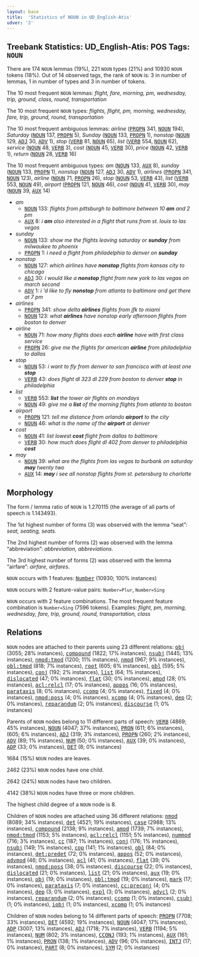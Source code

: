 ```yaml
---
layout: base
title:  'Statistics of NOUN in UD_English-Atis'
udver: '2'
---
```


## Treebank Statistics: UD_English-Atis: POS Tags: `NOUN`

There are 174 `NOUN` lemmas (19%), 221 `NOUN` types (21%) and 10930 `NOUN` tokens (18%).
Out of 14 observed tags, the rank of `NOUN` is: 3 in number of lemmas, 1 in number of types and 3 in number of tokens.

The 10 most frequent `NOUN` lemmas: <em>flight, fare, morning, pm, wednesday, trip, ground, class, round, transportation</em>

The 10 most frequent `NOUN` types:  <em>flights, flight, pm, morning, wednesday, fare, trip, ground, round, transportation</em>

The 10 most frequent ambiguous lemmas: <em>airline</em> (<tt><a href="en_atis-pos-PROPN.html">PROPN</a></tt> 341, <tt><a href="en_atis-pos-NOUN.html">NOUN</a></tt> 194), <em>Saturday</em> (<tt><a href="en_atis-pos-NOUN.html">NOUN</a></tt> 137, <tt><a href="en_atis-pos-PROPN.html">PROPN</a></tt> 5), <em>Sunday</em> (<tt><a href="en_atis-pos-NOUN.html">NOUN</a></tt> 133, <tt><a href="en_atis-pos-PROPN.html">PROPN</a></tt> 1), <em>nonstop</em> (<tt><a href="en_atis-pos-NOUN.html">NOUN</a></tt> 129, <tt><a href="en_atis-pos-ADJ.html">ADJ</a></tt> 30, <tt><a href="en_atis-pos-ADV.html">ADV</a></tt> 1), <em>stop</em> (<tt><a href="en_atis-pos-VERB.html">VERB</a></tt> 81, <tt><a href="en_atis-pos-NOUN.html">NOUN</a></tt> 65), <em>list</em> (<tt><a href="en_atis-pos-VERB.html">VERB</a></tt> 554, <tt><a href="en_atis-pos-NOUN.html">NOUN</a></tt> 62), <em>service</em> (<tt><a href="en_atis-pos-NOUN.html">NOUN</a></tt> 48, <tt><a href="en_atis-pos-VERB.html">VERB</a></tt> 3), <em>cost</em> (<tt><a href="en_atis-pos-NOUN.html">NOUN</a></tt> 45, <tt><a href="en_atis-pos-VERB.html">VERB</a></tt> 30), <em>price</em> (<tt><a href="en_atis-pos-NOUN.html">NOUN</a></tt> 42, <tt><a href="en_atis-pos-VERB.html">VERB</a></tt> 1), <em>return</em> (<tt><a href="en_atis-pos-NOUN.html">NOUN</a></tt> 28, <tt><a href="en_atis-pos-VERB.html">VERB</a></tt> 16)

The 10 most frequent ambiguous types:  <em>am</em> (<tt><a href="en_atis-pos-NOUN.html">NOUN</a></tt> 133, <tt><a href="en_atis-pos-AUX.html">AUX</a></tt> 8), <em>sunday</em> (<tt><a href="en_atis-pos-NOUN.html">NOUN</a></tt> 133, <tt><a href="en_atis-pos-PROPN.html">PROPN</a></tt> 1), <em>nonstop</em> (<tt><a href="en_atis-pos-NOUN.html">NOUN</a></tt> 127, <tt><a href="en_atis-pos-ADJ.html">ADJ</a></tt> 30, <tt><a href="en_atis-pos-ADV.html">ADV</a></tt> 1), <em>airlines</em> (<tt><a href="en_atis-pos-PROPN.html">PROPN</a></tt> 341, <tt><a href="en_atis-pos-NOUN.html">NOUN</a></tt> 123), <em>airline</em> (<tt><a href="en_atis-pos-NOUN.html">NOUN</a></tt> 71, <tt><a href="en_atis-pos-PROPN.html">PROPN</a></tt> 26), <em>stop</em> (<tt><a href="en_atis-pos-NOUN.html">NOUN</a></tt> 53, <tt><a href="en_atis-pos-VERB.html">VERB</a></tt> 43), <em>list</em> (<tt><a href="en_atis-pos-VERB.html">VERB</a></tt> 553, <tt><a href="en_atis-pos-NOUN.html">NOUN</a></tt> 49), <em>airport</em> (<tt><a href="en_atis-pos-PROPN.html">PROPN</a></tt> 121, <tt><a href="en_atis-pos-NOUN.html">NOUN</a></tt> 46), <em>cost</em> (<tt><a href="en_atis-pos-NOUN.html">NOUN</a></tt> 41, <tt><a href="en_atis-pos-VERB.html">VERB</a></tt> 30), <em>may</em> (<tt><a href="en_atis-pos-NOUN.html">NOUN</a></tt> 39, <tt><a href="en_atis-pos-AUX.html">AUX</a></tt> 14)


* <em>am</em>
  * <tt><a href="en_atis-pos-NOUN.html">NOUN</a></tt> 133: <em>flights from pittsburgh to baltimore between 10 <b>am</b> and 2 pm</em>
  * <tt><a href="en_atis-pos-AUX.html">AUX</a></tt> 8: <em>i <b>am</b> also interested in a flight that runs from st. louis to las vegas</em>
* <em>sunday</em>
  * <tt><a href="en_atis-pos-NOUN.html">NOUN</a></tt> 133: <em>show me the flights leaving saturday or <b>sunday</b> from milwaukee to phoenix</em>
  * <tt><a href="en_atis-pos-PROPN.html">PROPN</a></tt> 1: <em>i need a flight from philadelphia to denver on <b>sunday</b></em>
* <em>nonstop</em>
  * <tt><a href="en_atis-pos-NOUN.html">NOUN</a></tt> 127: <em>which airlines have <b>nonstop</b> flights from kansas city to chicago</em>
  * <tt><a href="en_atis-pos-ADJ.html">ADJ</a></tt> 30: <em>i would like a <b>nonstop</b> flight from new york to las vegas on march second</em>
  * <tt><a href="en_atis-pos-ADV.html">ADV</a></tt> 1: <em>i 'd like to fly <b>nonstop</b> from atlanta to baltimore and get there at 7 pm</em>
* <em>airlines</em>
  * <tt><a href="en_atis-pos-PROPN.html">PROPN</a></tt> 341: <em>show delta <b>airlines</b> flights from jfk to miami</em>
  * <tt><a href="en_atis-pos-NOUN.html">NOUN</a></tt> 123: <em>what <b>airlines</b> have nonstop early afternoon flights from boston to denver</em>
* <em>airline</em>
  * <tt><a href="en_atis-pos-NOUN.html">NOUN</a></tt> 71: <em>how many flights does each <b>airline</b> have with first class service</em>
  * <tt><a href="en_atis-pos-PROPN.html">PROPN</a></tt> 26: <em>give me the flights for american <b>airline</b> from philadelphia to dallas</em>
* <em>stop</em>
  * <tt><a href="en_atis-pos-NOUN.html">NOUN</a></tt> 53: <em>i want to fly from denver to san francisco with at least one <b>stop</b></em>
  * <tt><a href="en_atis-pos-VERB.html">VERB</a></tt> 43: <em>does flight dl 323 dl 229 from boston to denver <b>stop</b> in philadelphia</em>
* <em>list</em>
  * <tt><a href="en_atis-pos-VERB.html">VERB</a></tt> 553: <em><b>list</b> the tower air flights on mondays</em>
  * <tt><a href="en_atis-pos-NOUN.html">NOUN</a></tt> 49: <em>give me a <b>list</b> of the morning flights from atlanta to boston</em>
* <em>airport</em>
  * <tt><a href="en_atis-pos-PROPN.html">PROPN</a></tt> 121: <em>tell me distance from orlando <b>airport</b> to the city</em>
  * <tt><a href="en_atis-pos-NOUN.html">NOUN</a></tt> 46: <em>what is the name of the <b>airport</b> at denver</em>
* <em>cost</em>
  * <tt><a href="en_atis-pos-NOUN.html">NOUN</a></tt> 41: <em>list lowest <b>cost</b> flight from dallas to baltimore</em>
  * <tt><a href="en_atis-pos-VERB.html">VERB</a></tt> 30: <em>how much does flight dl 402 from denver to philadelphia <b>cost</b></em>
* <em>may</em>
  * <tt><a href="en_atis-pos-NOUN.html">NOUN</a></tt> 39: <em>what are the flights from las vegas to burbank on saturday <b>may</b> twenty two</em>
  * <tt><a href="en_atis-pos-AUX.html">AUX</a></tt> 14: <em><b>may</b> i see all nonstop flights from st. petersburg to charlotte</em>

## Morphology

The form / lemma ratio of `NOUN` is 1.270115 (the average of all parts of speech is 1.143493).

The 1st highest number of forms (3) was observed with the lemma “seat”: <em>seat, seating, seats</em>.

The 2nd highest number of forms (2) was observed with the lemma “abbreviation”: <em>abbreviation, abbreviations</em>.

The 3rd highest number of forms (2) was observed with the lemma “airfare”: <em>airfare, airfares</em>.

`NOUN` occurs with 1 features: <tt><a href="en_atis-feat-Number.html">Number</a></tt> (10930; 100% instances)

`NOUN` occurs with 2 feature-value pairs: `Number=Plur`, `Number=Sing`

`NOUN` occurs with 2 feature combinations.
The most frequent feature combination is `Number=Sing` (7596 tokens).
Examples: <em>flight, pm, morning, wednesday, fare, trip, ground, round, transportation, class</em>


## Relations

`NOUN` nodes are attached to their parents using 23 different relations: <tt><a href="en_atis-dep-obj.html">obj</a></tt> (3055; 28% instances), <tt><a href="en_atis-dep-compound.html">compound</a></tt> (1822; 17% instances), <tt><a href="en_atis-dep-nsubj.html">nsubj</a></tt> (1445; 13% instances), <tt><a href="en_atis-dep-nmod-tmod.html">nmod:tmod</a></tt> (1200; 11% instances), <tt><a href="en_atis-dep-nmod.html">nmod</a></tt> (967; 9% instances), <tt><a href="en_atis-dep-obl-tmod.html">obl:tmod</a></tt> (818; 7% instances), <tt><a href="en_atis-dep-root.html">root</a></tt> (605; 6% instances), <tt><a href="en_atis-dep-obl.html">obl</a></tt> (595; 5% instances), <tt><a href="en_atis-dep-conj.html">conj</a></tt> (192; 2% instances), <tt><a href="en_atis-dep-list.html">list</a></tt> (64; 1% instances), <tt><a href="en_atis-dep-dislocated.html">dislocated</a></tt> (47; 0% instances), <tt><a href="en_atis-dep-flat.html">flat</a></tt> (30; 0% instances), <tt><a href="en_atis-dep-amod.html">amod</a></tt> (28; 0% instances), <tt><a href="en_atis-dep-acl-relcl.html">acl:relcl</a></tt> (17; 0% instances), <tt><a href="en_atis-dep-appos.html">appos</a></tt> (16; 0% instances), <tt><a href="en_atis-dep-parataxis.html">parataxis</a></tt> (8; 0% instances), <tt><a href="en_atis-dep-ccomp.html">ccomp</a></tt> (4; 0% instances), <tt><a href="en_atis-dep-fixed.html">fixed</a></tt> (4; 0% instances), <tt><a href="en_atis-dep-nmod-poss.html">nmod:poss</a></tt> (4; 0% instances), <tt><a href="en_atis-dep-xcomp.html">xcomp</a></tt> (4; 0% instances), <tt><a href="en_atis-dep-dep.html">dep</a></tt> (2; 0% instances), <tt><a href="en_atis-dep-reparandum.html">reparandum</a></tt> (2; 0% instances), <tt><a href="en_atis-dep-discourse.html">discourse</a></tt> (1; 0% instances)

Parents of `NOUN` nodes belong to 11 different parts of speech: <tt><a href="en_atis-pos-VERB.html">VERB</a></tt> (4869; 45% instances), <tt><a href="en_atis-pos-NOUN.html">NOUN</a></tt> (4047; 37% instances), <tt><a href="en_atis-pos-PRON.html">PRON</a></tt> (611; 6% instances),  (605; 6% instances), <tt><a href="en_atis-pos-ADJ.html">ADJ</a></tt> (319; 3% instances), <tt><a href="en_atis-pos-PROPN.html">PROPN</a></tt> (260; 2% instances), <tt><a href="en_atis-pos-ADV.html">ADV</a></tt> (89; 1% instances), <tt><a href="en_atis-pos-NUM.html">NUM</a></tt> (50; 0% instances), <tt><a href="en_atis-pos-AUX.html">AUX</a></tt> (39; 0% instances), <tt><a href="en_atis-pos-ADP.html">ADP</a></tt> (33; 0% instances), <tt><a href="en_atis-pos-DET.html">DET</a></tt> (8; 0% instances)

1684 (15%) `NOUN` nodes are leaves.

2462 (23%) `NOUN` nodes have one child.

2642 (24%) `NOUN` nodes have two children.

4142 (38%) `NOUN` nodes have three or more children.

The highest child degree of a `NOUN` node is 8.

Children of `NOUN` nodes are attached using 36 different relations: <tt><a href="en_atis-dep-nmod.html">nmod</a></tt> (8089; 34% instances), <tt><a href="en_atis-dep-det.html">det</a></tt> (4521; 19% instances), <tt><a href="en_atis-dep-case.html">case</a></tt> (2988; 13% instances), <tt><a href="en_atis-dep-compound.html">compound</a></tt> (2138; 9% instances), <tt><a href="en_atis-dep-amod.html">amod</a></tt> (1739; 7% instances), <tt><a href="en_atis-dep-nmod-tmod.html">nmod:tmod</a></tt> (1153; 5% instances), <tt><a href="en_atis-dep-acl-relcl.html">acl:relcl</a></tt> (1151; 5% instances), <tt><a href="en_atis-dep-nummod.html">nummod</a></tt> (716; 3% instances), <tt><a href="en_atis-dep-cc.html">cc</a></tt> (187; 1% instances), <tt><a href="en_atis-dep-conj.html">conj</a></tt> (176; 1% instances), <tt><a href="en_atis-dep-nsubj.html">nsubj</a></tt> (149; 1% instances), <tt><a href="en_atis-dep-cop.html">cop</a></tt> (141; 1% instances), <tt><a href="en_atis-dep-obl.html">obl</a></tt> (84; 0% instances), <tt><a href="en_atis-dep-det-predet.html">det:predet</a></tt> (72; 0% instances), <tt><a href="en_atis-dep-appos.html">appos</a></tt> (52; 0% instances), <tt><a href="en_atis-dep-advmod.html">advmod</a></tt> (46; 0% instances), <tt><a href="en_atis-dep-acl.html">acl</a></tt> (41; 0% instances), <tt><a href="en_atis-dep-flat.html">flat</a></tt> (39; 0% instances), <tt><a href="en_atis-dep-nmod-poss.html">nmod:poss</a></tt> (38; 0% instances), <tt><a href="en_atis-dep-discourse.html">discourse</a></tt> (22; 0% instances), <tt><a href="en_atis-dep-dislocated.html">dislocated</a></tt> (21; 0% instances), <tt><a href="en_atis-dep-list.html">list</a></tt> (21; 0% instances), <tt><a href="en_atis-dep-aux.html">aux</a></tt> (19; 0% instances), <tt><a href="en_atis-dep-obj.html">obj</a></tt> (19; 0% instances), <tt><a href="en_atis-dep-obl-tmod.html">obl:tmod</a></tt> (19; 0% instances), <tt><a href="en_atis-dep-mark.html">mark</a></tt> (17; 0% instances), <tt><a href="en_atis-dep-parataxis.html">parataxis</a></tt> (7; 0% instances), <tt><a href="en_atis-dep-cc-preconj.html">cc:preconj</a></tt> (4; 0% instances), <tt><a href="en_atis-dep-dep.html">dep</a></tt> (3; 0% instances), <tt><a href="en_atis-dep-expl.html">expl</a></tt> (3; 0% instances), <tt><a href="en_atis-dep-advcl.html">advcl</a></tt> (2; 0% instances), <tt><a href="en_atis-dep-reparandum.html">reparandum</a></tt> (2; 0% instances), <tt><a href="en_atis-dep-ccomp.html">ccomp</a></tt> (1; 0% instances), <tt><a href="en_atis-dep-csubj.html">csubj</a></tt> (1; 0% instances), <tt><a href="en_atis-dep-iobj.html">iobj</a></tt> (1; 0% instances), <tt><a href="en_atis-dep-xcomp.html">xcomp</a></tt> (1; 0% instances)

Children of `NOUN` nodes belong to 14 different parts of speech: <tt><a href="en_atis-pos-PROPN.html">PROPN</a></tt> (7708; 33% instances), <tt><a href="en_atis-pos-DET.html">DET</a></tt> (4592; 19% instances), <tt><a href="en_atis-pos-NOUN.html">NOUN</a></tt> (4047; 17% instances), <tt><a href="en_atis-pos-ADP.html">ADP</a></tt> (3007; 13% instances), <tt><a href="en_atis-pos-ADJ.html">ADJ</a></tt> (1718; 7% instances), <tt><a href="en_atis-pos-VERB.html">VERB</a></tt> (1194; 5% instances), <tt><a href="en_atis-pos-NUM.html">NUM</a></tt> (802; 3% instances), <tt><a href="en_atis-pos-CCONJ.html">CCONJ</a></tt> (193; 1% instances), <tt><a href="en_atis-pos-AUX.html">AUX</a></tt> (161; 1% instances), <tt><a href="en_atis-pos-PRON.html">PRON</a></tt> (138; 1% instances), <tt><a href="en_atis-pos-ADV.html">ADV</a></tt> (96; 0% instances), <tt><a href="en_atis-pos-INTJ.html">INTJ</a></tt> (17; 0% instances), <tt><a href="en_atis-pos-PART.html">PART</a></tt> (8; 0% instances), <tt><a href="en_atis-pos-SYM.html">SYM</a></tt> (2; 0% instances)

